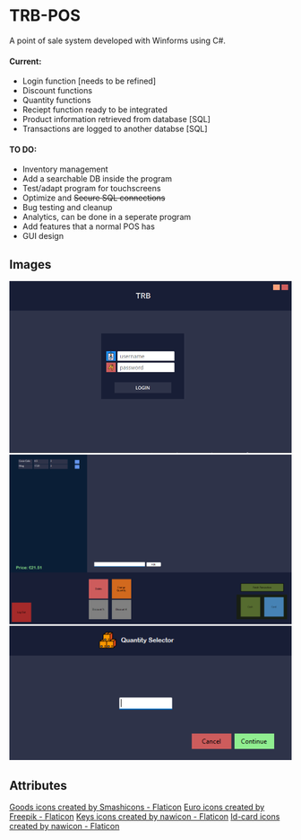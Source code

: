 # TRB-POS

A point of sale system developed with Winforms using C#. 

#### Current:
* Login function [needs to be refined]
* Discount functions
* Quantity functions
* Reciept function ready to be integrated
* Product information retrieved from database [SQL]
* Transactions are logged to another databse [SQL]

#### TO DO:
* Inventory management
* Add a searchable DB inside the program
* Test/adapt program for touchscreens
* Optimize and ~~Secure SQL connections~~
* Bug testing and cleanup
* Analytics, can be done in a seperate program
* Add features that a normal POS has
* GUI design





## Images
![Alt Text](images/login.png)
![Alt Text](images/main.png)
![Alt Text](images/quantity.png)


## Attributes
<a href="https://www.flaticon.com/free-icons/goods" title="goods icons">Goods icons created by Smashicons - Flaticon</a>
<a href="https://www.flaticon.com/free-icons/euro" title="euro icons">Euro icons created by Freepik - Flaticon</a>
<a href="https://www.flaticon.com/free-icons/keys" title="keys icons">Keys icons created by nawicon - Flaticon</a>
<a href="https://www.flaticon.com/free-icons/id-card" title="id-card icons">Id-card icons created by nawicon - Flaticon</a>
